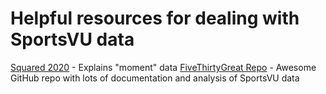 # Helpful resources for dealing with SportsVU data

[Squared 2020](https://squared2020.com/2015/10/30/nba-data-science-breaking-down-nba-data/) - Explains "moment" data
[FiveThirtyGreat Repo](https://github.com/billmwong/FiveThirtyGreat) - Awesome GitHub repo with lots of documentation and analysis of SportsVU data
